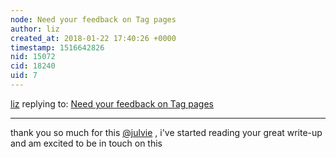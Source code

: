 ```yaml
---
node: Need your feedback on Tag pages
author: liz
created_at: 2018-01-22 17:40:26 +0000
timestamp: 1516642826
nid: 15072
cid: 18240
uid: 7
---
```




[liz](../profile/liz) replying to: [Need your feedback on Tag pages](../notes/tommystyles/10-20-2017/need-your-feedback-on-tag-pages)

----
thank you so much for this [@julvie](/profile/julvie) , i've started reading your great write-up and am excited to be in touch on this